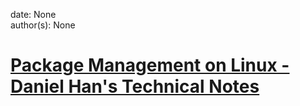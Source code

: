 
date: None  
author(s): None  

# [Package Management on Linux - Daniel Han's Technical Notes](https://sites.google.com/site/xiangyangsite/home/technical-tips/linux-unix/administrations/package-management-on-linux)



